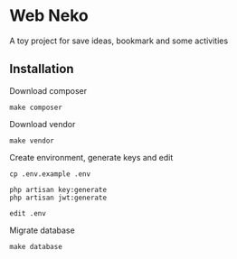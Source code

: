 # Web Neko

A toy project for save ideas, bookmark and some activities

## Installation

Download composer

    make composer

Download vendor

    make vendor

Create environment, generate keys and edit

    cp .env.example .env

    php artisan key:generate
    php artisan jwt:generate

    edit .env

Migrate database

    make database

